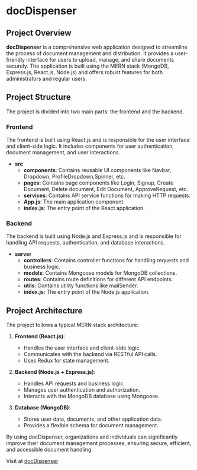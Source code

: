 # docDispenser

## Project Overview

**docDispenser** is a comprehensive web application designed to streamline the process of document management and distribution. It provides a user-friendly interface for users to upload, manage, and share documents securely. The application is built using the MERN stack (MongoDB, Express.js, React.js, Node.js) and offers robust features for both administrators and regular users.

## Project Structure

The project is divided into two main parts: the frontend and the backend.

### Frontend

The frontend is built using React.js and is responsible for the user interface and client-side logic. It includes components for user authentication, document management, and user interactions.

- **src**
  - **components**: Contains reusable UI components like Navbar, Dropdown, ProfileDropdown,Spinner, etc.
  - **pages**: Contains page components like Login, Signup, Create Document, Delete document, Edit Document, ApproveRequest, etc.
  - **services**: Contains API service functions for making HTTP requests.
  - **App.js**: The main application component.
  - **index.js**: The entry point of the React application.

### Backend

The backend is built using Node.js and Express.js and is responsible for handling API requests, authentication, and database interactions.

- **server**
  - **controllers**: Contains controller functions for handling requests and business logic.
  - **models**: Contains Mongoose models for MongoDB collections.
  - **routes**: Contains route definitions for different API endpoints.
  - **utils**: Contains utility functions like mailSender.
  - **index.js**: The entry point of the Node.js application.

## Project Architecture

The project follows a typical MERN stack architecture:

1. **Frontend (React.js)**:

   - Handles the user interface and client-side logic.
   - Communicates with the backend via RESTful API calls.
   - Uses Redux for state management.

2. **Backend (Node.js + Express.js)**:

   - Handles API requests and business logic.
   - Manages user authentication and authorization.
   - Interacts with the MongoDB database using Mongoose.

3. **Database (MongoDB)**:
   - Stores user data, documents, and other application data.
   - Provides a flexible schema for document management.

By using docDispenser, organizations and individuals can significantly improve their document management processes, ensuring secure, efficient, and accessible document handling.

Visit at <a href="https://doc-dispenser.vercel.app" target="_blank">docDispenser</a>
